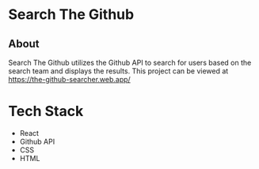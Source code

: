 Search The Github
==============

## About
Search The Github utilizes the Github API to search for users based on the search team and displays the results. This project can be viewed at https://the-github-searcher.web.app/
# Tech Stack

* React
* Github API
* CSS
* HTML
